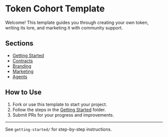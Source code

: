 # Token Cohort Template

Welcome! This template guides you through creating your own token, writing its lore, and marketing it with community support.

## Sections
- [Getting Started](./getting-started/)
- [Contracts](./contracts/)
- [Branding](./branding/)
- [Marketing](./marketing/)
- [Agents](./agents/)

## How to Use
1. Fork or use this template to start your project.
2. Follow the steps in the [Getting Started](./getting-started/) folder.
3. Submit PRs for your progress and improvements.

---

See `getting-started/` for step-by-step instructions. 
